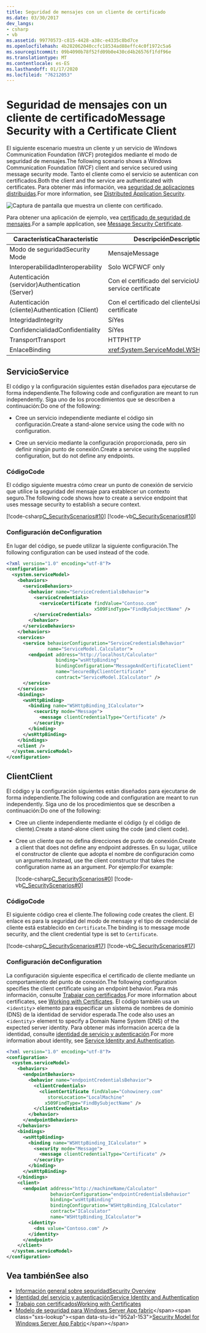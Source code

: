 ```yaml
---
title: Seguridad de mensajes con un cliente de certificado
ms.date: 03/30/2017
dev_langs:
- csharp
- vb
ms.assetid: 99770573-c815-4428-a38c-e4335c8bd7ce
ms.openlocfilehash: 4b282062040ccfc18534ad88effc4c0f1972c5a6
ms.sourcegitcommit: 09b4090b78f52fd09b0e430cd4b26576f1fdf96e
ms.translationtype: MT
ms.contentlocale: es-ES
ms.lasthandoff: 01/17/2020
ms.locfileid: "76212053"
---
```

# <a name="message-security-with-a-certificate-client"></a><span data-ttu-id="952a1-102">Seguridad de mensajes con un cliente de certificado</span><span class="sxs-lookup"><span data-stu-id="952a1-102">Message Security with a Certificate Client</span></span>
<span data-ttu-id="952a1-103">El siguiente escenario muestra un cliente y un servicio de Windows Communication Foundation (WCF) protegidos mediante el modo de seguridad de mensajes.</span><span class="sxs-lookup"><span data-stu-id="952a1-103">The following scenario shows a Windows Communication Foundation (WCF) client and service secured using message security mode.</span></span> <span data-ttu-id="952a1-104">Tanto el cliente como el servicio se autentican con certificados.</span><span class="sxs-lookup"><span data-stu-id="952a1-104">Both the client and the service are authenticated with certificates.</span></span> <span data-ttu-id="952a1-105">Para obtener más información, vea [seguridad de aplicaciones distribuidas](../../../../docs/framework/wcf/feature-details/distributed-application-security.md).</span><span class="sxs-lookup"><span data-stu-id="952a1-105">For more information, see [Distributed Application Security](../../../../docs/framework/wcf/feature-details/distributed-application-security.md).</span></span>

 ![Captura de pantalla que muestra un cliente con certificado.](./media/message-security-with-a-certificate-client/client-with-certificate.gif)  
  
 <span data-ttu-id="952a1-107">Para obtener una aplicación de ejemplo, vea [certificado de seguridad de mensajes](../../../../docs/framework/wcf/samples/message-security-certificate.md).</span><span class="sxs-lookup"><span data-stu-id="952a1-107">For a sample application, see [Message Security Certificate](../../../../docs/framework/wcf/samples/message-security-certificate.md).</span></span>  

|<span data-ttu-id="952a1-108">Característica</span><span class="sxs-lookup"><span data-stu-id="952a1-108">Characteristic</span></span>|<span data-ttu-id="952a1-109">Descripción</span><span class="sxs-lookup"><span data-stu-id="952a1-109">Description</span></span>|  
|--------------------|-----------------|  
|<span data-ttu-id="952a1-110">Modo de seguridad</span><span class="sxs-lookup"><span data-stu-id="952a1-110">Security Mode</span></span>|<span data-ttu-id="952a1-111">Mensaje</span><span class="sxs-lookup"><span data-stu-id="952a1-111">Message</span></span>|  
|<span data-ttu-id="952a1-112">Interoperabilidad</span><span class="sxs-lookup"><span data-stu-id="952a1-112">Interoperability</span></span>|<span data-ttu-id="952a1-113">Solo WCF</span><span class="sxs-lookup"><span data-stu-id="952a1-113">WCF only</span></span>|  
|<span data-ttu-id="952a1-114">Autenticación (servidor)</span><span class="sxs-lookup"><span data-stu-id="952a1-114">Authentication (Server)</span></span>|<span data-ttu-id="952a1-115">Con el certificado del servicio</span><span class="sxs-lookup"><span data-stu-id="952a1-115">Using service certificate</span></span>|  
|<span data-ttu-id="952a1-116">Autenticación (cliente)</span><span class="sxs-lookup"><span data-stu-id="952a1-116">Authentication (Client)</span></span>|<span data-ttu-id="952a1-117">Con el certificado del cliente</span><span class="sxs-lookup"><span data-stu-id="952a1-117">Using client certificate</span></span>|  
|<span data-ttu-id="952a1-118">Integridad</span><span class="sxs-lookup"><span data-stu-id="952a1-118">Integrity</span></span>|<span data-ttu-id="952a1-119">Sí</span><span class="sxs-lookup"><span data-stu-id="952a1-119">Yes</span></span>|  
|<span data-ttu-id="952a1-120">Confidencialidad</span><span class="sxs-lookup"><span data-stu-id="952a1-120">Confidentiality</span></span>|<span data-ttu-id="952a1-121">Sí</span><span class="sxs-lookup"><span data-stu-id="952a1-121">Yes</span></span>|  
|<span data-ttu-id="952a1-122">Transport</span><span class="sxs-lookup"><span data-stu-id="952a1-122">Transport</span></span>|<span data-ttu-id="952a1-123">HTTP</span><span class="sxs-lookup"><span data-stu-id="952a1-123">HTTP</span></span>|  
|<span data-ttu-id="952a1-124">Enlace</span><span class="sxs-lookup"><span data-stu-id="952a1-124">Binding</span></span>|<xref:System.ServiceModel.WSHttpBinding>|  
  
## <a name="service"></a><span data-ttu-id="952a1-125">Servicio</span><span class="sxs-lookup"><span data-stu-id="952a1-125">Service</span></span>  
 <span data-ttu-id="952a1-126">El código y la configuración siguientes están diseñados para ejecutarse de forma independiente.</span><span class="sxs-lookup"><span data-stu-id="952a1-126">The following code and configuration are meant to run independently.</span></span> <span data-ttu-id="952a1-127">Siga uno de los procedimientos que se describen a continuación:</span><span class="sxs-lookup"><span data-stu-id="952a1-127">Do one of the following:</span></span>  
  
- <span data-ttu-id="952a1-128">Cree un servicio independiente mediante el código sin configuración.</span><span class="sxs-lookup"><span data-stu-id="952a1-128">Create a stand-alone service using the code with no configuration.</span></span>  
  
- <span data-ttu-id="952a1-129">Cree un servicio mediante la configuración proporcionada, pero sin definir ningún punto de conexión.</span><span class="sxs-lookup"><span data-stu-id="952a1-129">Create a service using the supplied configuration, but do not define any endpoints.</span></span>  
  
### <a name="code"></a><span data-ttu-id="952a1-130">Código</span><span class="sxs-lookup"><span data-stu-id="952a1-130">Code</span></span>  
 <span data-ttu-id="952a1-131">El código siguiente muestra cómo crear un punto de conexión de servicio que utilice la seguridad del mensaje para establecer un contexto seguro.</span><span class="sxs-lookup"><span data-stu-id="952a1-131">The following code shows how to create a service endpoint that uses message security to establish a secure context.</span></span>  
  
 [!code-csharp[C_SecurityScenarios#10](../../../../samples/snippets/csharp/VS_Snippets_CFX/c_securityscenarios/cs/source.cs#10)]
 [!code-vb[C_SecurityScenarios#10](../../../../samples/snippets/visualbasic/VS_Snippets_CFX/c_securityscenarios/vb/source.vb#10)]  
  
### <a name="configuration"></a><span data-ttu-id="952a1-132">Configuración de</span><span class="sxs-lookup"><span data-stu-id="952a1-132">Configuration</span></span>  
 <span data-ttu-id="952a1-133">En lugar del código, se puede utilizar la siguiente configuración.</span><span class="sxs-lookup"><span data-stu-id="952a1-133">The following configuration can be used instead of the code.</span></span>  
  
```xml  
<?xml version="1.0" encoding="utf-8"?>  
<configuration>  
  <system.serviceModel>  
    <behaviors>  
      <serviceBehaviors>  
        <behavior name="ServiceCredentialsBehavior">  
          <serviceCredentials>  
            <serviceCertificate findValue="Contoso.com"  
                                x509FindType="FindBySubjectName" />  
          </serviceCredentials>  
        </behavior>  
      </serviceBehaviors>  
    </behaviors>  
    <services>  
      <service behaviorConfiguration="ServiceCredentialsBehavior"   
               name="ServiceModel.Calculator">  
        <endpoint address="http://localhost/Calculator"   
                  binding="wsHttpBinding"  
                  bindingConfiguration="MessageAndCertificateClient"   
                  name="SecuredByClientCertificate"  
                  contract="ServiceModel.ICalculator" />  
      </service>  
    </services>  
    <bindings>  
      <wsHttpBinding>  
        <binding name="WSHttpBinding_ICalculator">  
          <security mode="Message">  
            <message clientCredentialType="Certificate" />  
          </security>  
        </binding>  
      </wsHttpBinding>  
    </bindings>  
    <client />  
  </system.serviceModel>  
</configuration>  
```  
  
## <a name="client"></a><span data-ttu-id="952a1-134">Client</span><span class="sxs-lookup"><span data-stu-id="952a1-134">Client</span></span>  
 <span data-ttu-id="952a1-135">El código y la configuración siguientes están diseñados para ejecutarse de forma independiente.</span><span class="sxs-lookup"><span data-stu-id="952a1-135">The following code and configuration are meant to run independently.</span></span> <span data-ttu-id="952a1-136">Siga uno de los procedimientos que se describen a continuación:</span><span class="sxs-lookup"><span data-stu-id="952a1-136">Do one of the following:</span></span>  
  
- <span data-ttu-id="952a1-137">Cree un cliente independiente mediante el código (y el código de cliente).</span><span class="sxs-lookup"><span data-stu-id="952a1-137">Create a stand-alone client using the code (and client code).</span></span>  
  
- <span data-ttu-id="952a1-138">Cree un cliente que no defina direcciones de punto de conexión.</span><span class="sxs-lookup"><span data-stu-id="952a1-138">Create a client that does not define any endpoint addresses.</span></span> <span data-ttu-id="952a1-139">En su lugar, utilice el constructor de cliente que adopta el nombre de configuración como un argumento.</span><span class="sxs-lookup"><span data-stu-id="952a1-139">Instead, use the client constructor that takes the configuration name as an argument.</span></span> <span data-ttu-id="952a1-140">Por ejemplo:</span><span class="sxs-lookup"><span data-stu-id="952a1-140">For example:</span></span>  
  
     [!code-csharp[C_SecurityScenarios#0](../../../../samples/snippets/csharp/VS_Snippets_CFX/c_securityscenarios/cs/source.cs#0)]
     [!code-vb[C_SecurityScenarios#0](../../../../samples/snippets/visualbasic/VS_Snippets_CFX/c_securityscenarios/vb/source.vb#0)]  
  
### <a name="code"></a><span data-ttu-id="952a1-141">Código</span><span class="sxs-lookup"><span data-stu-id="952a1-141">Code</span></span>  
 <span data-ttu-id="952a1-142">El siguiente código crea el cliente.</span><span class="sxs-lookup"><span data-stu-id="952a1-142">The following code creates the client.</span></span> <span data-ttu-id="952a1-143">El enlace es para la seguridad del modo de mensaje y el tipo de credencial de cliente está establecido en `Certificate`.</span><span class="sxs-lookup"><span data-stu-id="952a1-143">The binding is to message mode security, and the client credential type is set to `Certificate`.</span></span>  
  
 [!code-csharp[C_SecurityScenarios#17](../../../../samples/snippets/csharp/VS_Snippets_CFX/c_securityscenarios/cs/source.cs#17)]
 [!code-vb[C_SecurityScenarios#17](../../../../samples/snippets/visualbasic/VS_Snippets_CFX/c_securityscenarios/vb/source.vb#17)]  
  
### <a name="configuration"></a><span data-ttu-id="952a1-144">Configuración de</span><span class="sxs-lookup"><span data-stu-id="952a1-144">Configuration</span></span>  
 <span data-ttu-id="952a1-145">La configuración siguiente especifica el certificado de cliente mediante un comportamiento del punto de conexión.</span><span class="sxs-lookup"><span data-stu-id="952a1-145">The following configuration specifies the client certificate using an endpoint behavior.</span></span> <span data-ttu-id="952a1-146">Para más información, consulte [Trabajar con certificados](../../../../docs/framework/wcf/feature-details/working-with-certificates.md).</span><span class="sxs-lookup"><span data-stu-id="952a1-146">For more information about certificates, see [Working with Certificates](../../../../docs/framework/wcf/feature-details/working-with-certificates.md).</span></span> <span data-ttu-id="952a1-147">El código también usa un <`identity`> elemento para especificar un sistema de nombres de dominio (DNS) de la identidad de servidor esperada.</span><span class="sxs-lookup"><span data-stu-id="952a1-147">The code also uses an <`identity`> element to specify a Domain Name System (DNS) of the expected server identity.</span></span> <span data-ttu-id="952a1-148">Para obtener más información acerca de la identidad, consulte [identidad de servicio y autenticación](../../../../docs/framework/wcf/feature-details/service-identity-and-authentication.md).</span><span class="sxs-lookup"><span data-stu-id="952a1-148">For more information about identity, see [Service Identity and Authentication](../../../../docs/framework/wcf/feature-details/service-identity-and-authentication.md).</span></span>  
  
```xml  
<?xml version="1.0" encoding="utf-8"?>  
<configuration>  
  <system.serviceModel>  
    <behaviors>  
      <endpointBehaviors>  
        <behavior name="endpointCredentialsBehavior">  
          <clientCredentials>  
            <clientCertificate findValue="Cohowinery.com"   
               storeLocation="LocalMachine"  
              x509FindType="FindBySubjectName" />  
          </clientCredentials>  
        </behavior>  
      </endpointBehaviors>  
    </behaviors>  
    <bindings>  
      <wsHttpBinding>  
        <binding name="WSHttpBinding_ICalculator" >  
          <security mode="Message">  
            <message clientCredentialType="Certificate" />  
          </security>  
        </binding>  
      </wsHttpBinding>  
    </bindings>  
    <client>  
      <endpoint address="http://machineName/Calculator"   
                behaviorConfiguration="endpointCredentialsBehavior"  
                binding="wsHttpBinding"  
                bindingConfiguration="WSHttpBinding_ICalculator"  
                contract="ICalculator"  
                name="WSHttpBinding_ICalculator">  
        <identity>  
          <dns value="Contoso.com" />  
        </identity>  
      </endpoint>  
    </client>  
  </system.serviceModel>  
</configuration>  
```  
  
## <a name="see-also"></a><span data-ttu-id="952a1-149">Vea también</span><span class="sxs-lookup"><span data-stu-id="952a1-149">See also</span></span>

- [<span data-ttu-id="952a1-150">Información general sobre seguridad</span><span class="sxs-lookup"><span data-stu-id="952a1-150">Security Overview</span></span>](../../../../docs/framework/wcf/feature-details/security-overview.md)
- [<span data-ttu-id="952a1-151">Identidad del servicio y autenticación</span><span class="sxs-lookup"><span data-stu-id="952a1-151">Service Identity and Authentication</span></span>](../../../../docs/framework/wcf/feature-details/service-identity-and-authentication.md)
- [<span data-ttu-id="952a1-152">Trabajo con certificados</span><span class="sxs-lookup"><span data-stu-id="952a1-152">Working with Certificates</span></span>](../../../../docs/framework/wcf/feature-details/working-with-certificates.md)
- <span data-ttu-id="952a1-153">[Modelo de seguridad para Windows Server App fabric](https://docs.microsoft.com/previous-versions/appfabric/ee677202(v=azure.10))</span><span class="sxs-lookup"><span data-stu-id="952a1-153">[Security Model for Windows Server App Fabric](https://docs.microsoft.com/previous-versions/appfabric/ee677202(v=azure.10))</span></span>
